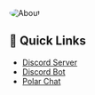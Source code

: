 <html>
  <img src="about" alt="About">
  <style>
    img 
    {
      border-radius: 50%;
    }
  </style>
</html>

## 🌠 Quick Links
* [Discord Server](https://dsc.gg/polar69)
* [Discord Bot](https://dsc.gg/rumpy)
* [Polar Chat](https://polar-chatty.polar-69.repl.co/)
